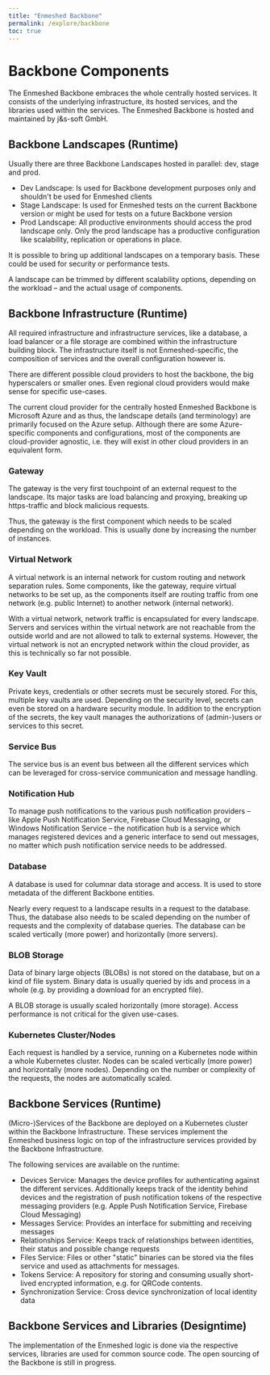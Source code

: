 ```yaml
---
title: "Enmeshed Backbone"
permalink: /explore/backbone
toc: true
---
```


# Backbone Components

The Enmeshed Backbone embraces the whole centrally hosted services. It consists of the underlying infrastructure, its hosted services, and the libraries used within the services. The Enmeshed Backbone is hosted and maintained by j&amp;s-soft GmbH.

## Backbone Landscapes (Runtime)

Usually there are three Backbone Landscapes hosted in parallel: dev, stage and prod.

-   Dev Landscape: Is used for Backbone development purposes only and shouldn't be used for Enmeshed clients
-   Stage Landscape: Is used for Enmeshed tests on the current Backbone version or might be used for tests on a future Backbone version
-   Prod Landscape: All productive environments should access the prod landscape only. Only the prod landscape has a productive configuration like scalability, replication or operations in place.

It is possible to bring up additional landscapes on a temporary basis. These could be used for security or performance tests.

A landscape can be trimmed by different scalability options, depending on the workload – and the actual usage of components.

## Backbone Infrastructure (Runtime)

All required infrastructure and infrastructure services, like a database, a load balancer or a file storage are combined within the infrastructure building block. The infrastructure itself is not Enmeshed-specific, the composition of services and the overall configuration however is.

There are different possible cloud providers to host the backbone, the big hyperscalers or smaller ones. Even regional cloud providers would make sense for specific use-cases.

The current cloud provider for the centrally hosted Enmeshed Backbone is Microsoft Azure and as thus, the landscape details (and terminology) are primarily focused on the Azure setup. Although there are some Azure-specific components and configurations, most of the components are cloud-provider agnostic, i.e. they will exist in other cloud providers in an equivalent form.

### Gateway

The gateway is the very first touchpoint of an external request to the landscape. Its major tasks are load balancing and proxying, breaking up https-traffic and block malicious requests.

Thus, the gateway is the first component which needs to be scaled depending on the workload. This is usually done by increasing the number of instances.

### Virtual Network

A virtual network is an internal network for custom routing and network separation rules. Some components, like the gateway, require virtual networks to be set up, as the components itself are routing traffic from one network (e.g. public Internet) to another network (internal network).

With a virtual network, network traffic is encapsulated for every landscape. Servers and services within the virtual network are not reachable from the outside world and are not allowed to talk to external systems. However, the virtual network is not an encrypted network within the cloud provider, as this is technically so far not possible.

### Key Vault

Private keys, credentials or other secrets must be securely stored. For this, multiple key vaults are used. Depending on the security level, secrets can even be stored on a hardware security module. In addition to the encryption of the secrets, the key vault manages the authorizations of (admin-)users or services to this secret.

### Service Bus

The service bus is an event bus between all the different services which can be leveraged for cross-service communication and message handling.

### Notification Hub

To manage push notifications to the various push notification providers – like Apple Push Notification Service, Firebase Cloud Messaging, or Windows Notification Service – the notification hub is a service which manages registered devices and a generic interface to send out messages, no matter which push notification service needs to be addressed.

### Database

A database is used for columnar data storage and access. It is used to store metadata of the different Backbone entities.

Nearly every request to a landscape results in a request to the database. Thus, the database also needs to be scaled depending on the number of requests and the complexity of database queries. The database can be scaled vertically (more power) and horizontally (more servers).

### BLOB Storage

Data of binary large objects (BLOBs) is not stored on the database, but on a kind of file system. Binary data is usually queried by ids and process in a whole (e.g. by providing a download for an encrypted file).

A BLOB storage is usually scaled horizontally (more storage). Access performance is not critical for the given use-cases.

### Kubernetes Cluster/Nodes

Each request is handled by a service, running on a Kubernetes node within a whole Kubernetes cluster. Nodes can be scaled vertically (more power) and horizontally (more nodes). Depending on the number or complexity of the requests, the nodes are automatically scaled.

## Backbone Services (Runtime)

(Micro-)Services of the Backbone are deployed on a Kubernetes cluster within the Backbone Infrastructure. These services implement the Enmeshed business logic on top of the infrastructure services provided by the Backbone Infrastructure.

The following services are available on the runtime:

-   Devices Service: Manages the device profiles for authenticating against the different services. Additionally keeps track of the identity behind devices and the registration of push notification tokens of the respective messaging providers (e.g. Apple Push Notification Service, Firebase Cloud Messaging)
-   Messages Service: Provides an interface for submitting and receiving messages
-   Relationships Service: Keeps track of relationships between identities, their status and possible change requests
-   Files Service: Files or other "static" binaries can be stored via the files service and used as attachments for messages.
-   Tokens Service: A repository for storing and consuming usually short-lived encrypted information, e.g. for QRCode contents.
-   Synchronization Service: Cross device synchronization of local identity data

## Backbone Services and Libraries (Designtime)

The implementation of the Enmeshed logic is done via the respective services, libraries are used for common source code. The open sourcing of the Backbone is still in progress.
